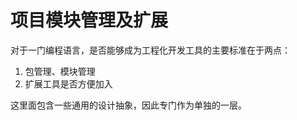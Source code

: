 # 项目模块管理及扩展
<!--ts-->


<!-- Created by https://github.com/ekalinin/github-markdown-toc -->
<!-- Added by: runner, at: Fri Jun 17 16:18:18 UTC 2022 -->

<!--te-->

对于一门编程语言，是否能够成为工程化开发工具的主要标准在于两点：
1. 包管理、模块管理
2. 扩展工具是否方便加入


这里面包含一些通用的设计抽象，因此专门作为单独的一层。